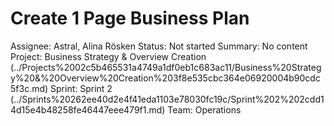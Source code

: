 # Create 1 Page Business Plan

Assignee: Astral, Alina Rösken
Status: Not started
Summary: No content
Project: Business Strategy & Overview Creation (../Projects%2002c5b465531a4749a1df0eb1c683ac11/Business%20Strategy%20&%20Overview%20Creation%203f8e535cbc364e06920004b90cdc5f3c.md)
Sprint: Sprint 2 (../Sprints%20262ee40d2e4f41eda1103e78030fc19c/Sprint%202%202cdd14d15e4b48258fe46447eee479f1.md)
Team: Operations